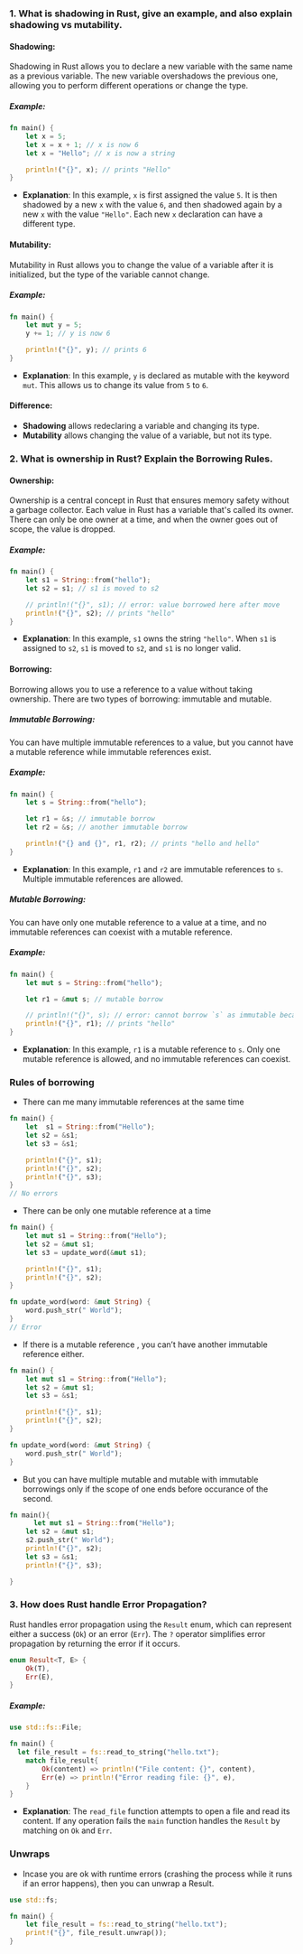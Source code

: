 ### 1\. What is shadowing in Rust, give an example, and also explain shadowing vs mutability.

#### **Shadowing:**

Shadowing in Rust allows you to declare a new variable with the same name as a previous variable. The new variable overshadows the previous one, allowing you to perform different operations or change the type.

##### Example:

```rust
fn main() {
    let x = 5;
    let x = x + 1; // x is now 6
    let x = "Hello"; // x is now a string

    println!("{}", x); // prints "Hello"
}
```

-   **Explanation**: In this example, `x` is first assigned the value `5`. It is then shadowed by a new `x` with the value `6`, and then shadowed again by a new `x` with the value `"Hello"`. Each new `x` declaration can have a different type.

#### **Mutability:**

Mutability in Rust allows you to change the value of a variable after it is initialized, but the type of the variable cannot change.

##### Example:

```rust
fn main() {
    let mut y = 5;
    y += 1; // y is now 6

    println!("{}", y); // prints 6
}
```

-   **Explanation**: In this example, `y` is declared as mutable with the keyword `mut`. This allows us to change its value from `5` to `6`.

#### **Difference:**

-   **Shadowing** allows redeclaring a variable and changing its type.
-   **Mutability** allows changing the value of a variable, but not its type.

### 2\. What is ownership in Rust? Explain the Borrowing Rules.

#### **Ownership:**

Ownership is a central concept in Rust that ensures memory safety without a garbage collector. Each value in Rust has a variable that's called its owner. There can only be one owner at a time, and when the owner goes out of scope, the value is dropped.

##### Example:

```rust
fn main() {
    let s1 = String::from("hello");
    let s2 = s1; // s1 is moved to s2

    // println!("{}", s1); // error: value borrowed here after move
    println!("{}", s2); // prints "hello"
}
```

-   **Explanation**: In this example, `s1` owns the string `"hello"`. When `s1` is assigned to `s2`, `s1` is moved to `s2`, and `s1` is no longer valid.

#### **Borrowing:**

Borrowing allows you to use a reference to a value without taking ownership. There are two types of borrowing: immutable and mutable.

##### Immutable Borrowing:

You can have multiple immutable references to a value, but you cannot have a mutable reference while immutable references exist.

##### Example:

```rust
fn main() {
    let s = String::from("hello");

    let r1 = &s; // immutable borrow
    let r2 = &s; // another immutable borrow

    println!("{} and {}", r1, r2); // prints "hello and hello"
}
```

-   **Explanation**: In this example, `r1` and `r2` are immutable references to `s`. Multiple immutable references are allowed.

##### Mutable Borrowing:

You can have only one mutable reference to a value at a time, and no immutable references can coexist with a mutable reference.

##### Example:

```rust
fn main() {
    let mut s = String::from("hello");

    let r1 = &mut s; // mutable borrow

    // println!("{}", s); // error: cannot borrow `s` as immutable because it is also borrowed as mutable
    println!("{}", r1); // prints "hello"
}
```

-   **Explanation**: In this example, `r1` is a mutable reference to `s`. Only one mutable reference is allowed, and no immutable references can coexist.

### Rules of borrowing
- There can me many immutable references at the same time
```rust
fn main() {
    let  s1 = String::from("Hello");
    let s2 = &s1;
    let s3 = &s1;

    println!("{}", s1);
    println!("{}", s2);
    println!("{}", s3);
}
// No errors
```
- There can be only one mutable reference  at a time
```rust
fn main() {
    let mut s1 = String::from("Hello");
    let s2 = &mut s1;
    let s3 = update_word(&mut s1);

    println!("{}", s1);
    println!("{}", s2);
}

fn update_word(word: &mut String) {
    word.push_str(" World");
}
// Error
```
- If there is a mutable reference , you can’t have another immutable reference either.
```rust
fn main() {
    let mut s1 = String::from("Hello");
    let s2 = &mut s1;
    let s3 = &s1;

    println!("{}", s1);
    println!("{}", s2);
}

fn update_word(word: &mut String) {
    word.push_str(" World");
}
```
- But you can have multiple mutable and mutable with immutable borrowings only if the scope of one ends before occurance of the second.
```rust
fn main(){
      let mut s1 = String::from("Hello");
    let s2 = &mut s1;
    s2.push_str(" World");
    println!("{}", s2);
    let s3 = &s1;
    println!("{}", s3);

}
```

### 3\. How does Rust handle Error Propagation?

Rust handles error propagation using the `Result` enum, which can represent either a success (`Ok`) or an error (`Err`). The `?` operator simplifies error propagation by returning the error if it occurs.

```rust
enum Result<T, E> {
    Ok(T),
    Err(E),
}
```

##### Example:

```rust
use std::fs::File;

fn main() {
  let file_result = fs::read_to_string("hello.txt");
    match file_result{
        Ok(content) => println!("File content: {}", content),
        Err(e) => println!("Error reading file: {}", e),
    }
}
```

-   **Explanation**: The `read_file` function attempts to open a file and read its content. If any operation fails the `main` function handles the `Result` by matching on `Ok` and `Err`.

### Unwraps
- Incase you are ok with runtime errors (crashing the process while it runs if an error happens), then you can unwrap a Result.

```rust
use std::fs;

fn main() {
    let file_result = fs::read_to_string("hello.txt");
    print!("{}", file_result.unwrap());
}
```
